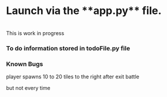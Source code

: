 <h1>Launch via the **app.py** file.</h1>
<br>
This is work in progress
<br>

<h3>To do information stored in todoFile.py file</h3>

<h3>Known Bugs</h3>
<p>player spawns 10 to 20 tiles to the right after exit battle</p>
<p><t>but not every time</p>
